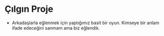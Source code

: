# Çılgın Proje
- Arkadaşlarla eğlenmek için yaptığımız basit bir oyun. Kimseye bir anlam ifade edeceğini sanmam ama biz eğlendik.
